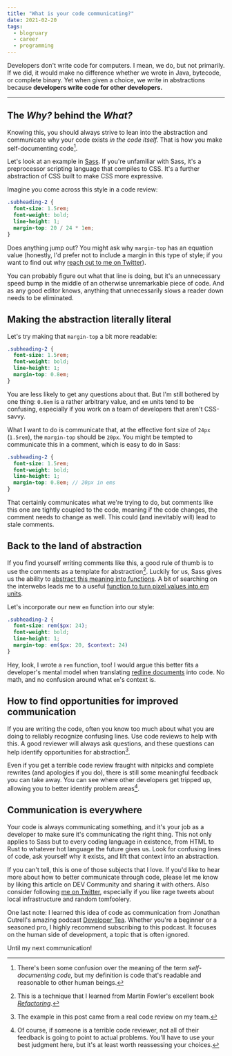 ```yaml
---
title: "What is your code communicating?"
date: 2021-02-20
tags: 
  - blogruary
  - career
  - programming
---
```


Developers don't write code for computers. I mean, we do, but not primarily. If we did, it would make no difference whether we wrote in Java, bytecode, or complete binary. Yet when given a choice, we write in abstractions because **developers write code for other developers.**

---

## The *Why?* behind the *What?*

Knowing this, you should always strive to lean into the abstraction and communicate why your code exists *in the code itself.* That is how you make self-documenting code[^code].

Let's look at an example in [Sass](https://sass-lang.com). If you're unfamiliar with Sass, it's a preprocessor scripting language that compiles to CSS. It's a further abstraction of CSS built to make CSS more expressive.

Imagine you come across this style in a code review:

```scss
.subheading-2 {
  font-size: 1.5rem;
  font-weight: bold;
  line-height: 1;
  margin-top: 20 / 24 * 1em;
}
```

Does anything jump out? You might ask why `margin-top` has an equation value (honestly, I'd prefer not to include a margin in this type of style; if you want to find out why [reach out to me on Twitter](https://twitter.com/therealboone)). 

You can probably figure out what that line is doing, but it's an unnecessary speed bump in the middle of an otherwise unremarkable piece of code. And as any good editor knows, anything that unnecessarily slows a reader down needs to be eliminated.

## Making the abstraction literally literal

Let's try making that `margin-top` a bit more readable:

```scss
.subheading-2 {
  font-size: 1.5rem;
  font-weight: bold;
  line-height: 1;
  margin-top: 0.8em;
}
```

You are less likely to get any questions about that. But I'm still bothered by one thing: `0.8em` is a rather arbitrary value, and `em` units tend to be confusing, especially if you work on a team of developers that aren't CSS-savvy.

What I want to do is communicate that, at the effective font size of `24px` (`1.5rem`), the `margin-top` should be `20px`. You might be tempted to communicate this in a comment, which is easy to do in Sass:

```scss
.subheading-2 {
  font-size: 1.5rem;
  font-weight: bold;
  line-height: 1;
  margin-top: 0.8em; // 20px in ems
}
```

That certainly communicates what we're trying to do, but comments like this one are tightly coupled to the code, meaning if the code changes, the comment needs to change as well. This could (and inevitably will) lead to stale comments.

## Back to the land of abstraction

If you find yourself writing comments like this, a good rule of thumb is to use the comments as a template for abstraction[^refactoring]. Luckily for us, Sass gives us the ability to [abstract this meaning into functions](https://sass-lang.com/documentation/at-rules/function). A bit of searching on the interwebs leads me to a useful [function to turn pixel values into em units](https://css-tricks.com/snippets/sass/px-to-em-functions/).


Let's incorporate our new `em` function into our style:

```scss
.subheading-2 {
  font-size: rem($px: 24);
  font-weight: bold;
  line-height: 1;
  margin-top: em($px: 20, $context: 24)
}
```

Hey, look, I wrote a `rem` function, too! I would argue this better fits a developer's mental model when translating [redline documents](https://www.uxbeginner.com/glossary/redlining/) into code. No math, and no confusion around what `em`'s context is.

## How to find opportunities for improved communication

If you are writing the code, often you know too much about what you are doing to reliably recognize confusing lines. Use code reviews to help with this. A good reviewer will always ask questions, and these questions can help identify opportunities for abstraction[^review].

Even if you get a terrible code review fraught with nitpicks and complete rewrites (and apologies if you do), there is still some meaningful feedback you can take away. You can see where other developers get tripped up, allowing you to better identify problem areas[^problems].


## Communication is everywhere

Your code is always communicating something, and it's your job as a developer to make sure it's communicating the right thing. This not only applies to Sass but to every coding language in existence, from HTML to Rust to whatever hot language the future gives us. Look for confusing lines of code, ask yourself why it exists, and lift that context into an abstraction.

If you can't tell, this is one of those subjects that I love. If you'd like to hear more about how to better communicate through code, please let me know by liking this article on DEV Community and sharing it with others. Also consider following [me on Twitter](https://twitter.com/therealboone), especially if you like rage tweets about local infrastructure and random tomfoolery.

One last note: I learned this idea of code as communication from Jonathan Cutrell's amazing podcast [Developer Tea](https://spec.fm/podcasts/developer-tea). Whether you're a beginner or a seasoned pro, I highly recommend subscribing to this podcast. It focuses on the human side of development, a topic that is often ignored.

Until my next communication!

[^code]: There's been some confusion over the meaning of the term *self-documenting code,* but my definition is code that's readable and reasonable to other human beings.

[^refactoring]: This is a technique that I learned from Martin Fowler's excellent book *[Refactoring](https://martinfowler.com/books/refactoring.html)*.

[^review]: The example in this post came from a real code review on my team.

[^problems]: Of course, if someone is a terrible code reviewer, not all of their feedback is going to point to actual problems. You'll have to use your best judgment here, but it's at least worth reassessing your choices.